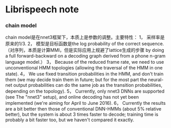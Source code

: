 # Librispeech note 

### chain model
chain model是在nnet3框架下，本质上是参数的调整。主要特性：
1， 采样率是原来的1/3.
2， 模型是目标函数是the log probability of the correct sequence.（对序列，本质是计算MMI，但是实际应用上规避了lattice生成的步骤 
by doing a full forward-backward on a decoding graph derived from a phone n-gram language model.）
3， Because of the reduced frame rate, we need to use unconventional HMM topologies (allowing the traversal of the HMM in one state).
4， We use fixed transition probabilities in the HMM, and don't train them (we may decide train them in future; but for the most part the neural-net output probabilities can do the same job as the transition probabilities, depending on the topology).
5， Currently, only nnet3 DNNs are supported (see The "nnet3" setup), and online decoding has not yet been implemented (we're aiming for April to June 2016).
6， Currently the results are a bit better then those of conventional DNN-HMMs (about 5% relative better), but the system is about 3 times faster to decode; training time is probably a bit faster too, but we haven't compared it exactly.
